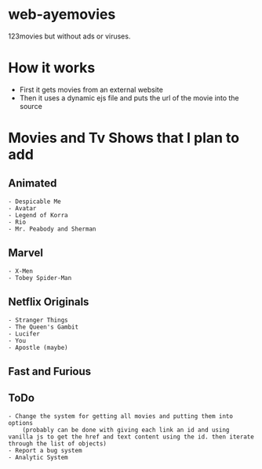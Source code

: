 # web-ayemovies
123movies but without ads or viruses.

# How it works
- First it gets movies from an external website
- Then it uses a dynamic ejs file and puts the url of the movie into the source

# Movies and Tv Shows that I plan to add
## Animated
    - Despicable Me
    - Avatar
    - Legend of Korra
    - Rio
    - Mr. Peabody and Sherman

## Marvel
    - X-Men
    - Tobey Spider-Man

## Netflix Originals
    - Stranger Things
    - The Queen's Gambit
    - Lucifer
    - You
    - Apostle (maybe)

## Fast and Furious

## ToDo
    - Change the system for getting all movies and putting them into options
        (probably can be done with giving each link an id and using vanilla js to get the href and text content using the id. then iterate through the list of objects)
    - Report a bug system
    - Analytic System